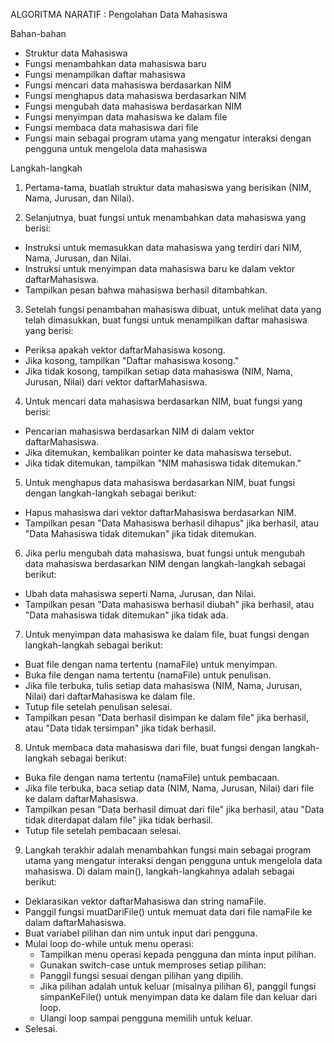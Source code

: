 ALGORITMA NARATIF : Pengolahan Data Mahasiswa
  
  Bahan-bahan
- Struktur data Mahasiswa
- Fungsi menambahkan data mahasiswa baru
- Fungsi menampilkan daftar mahasiswa
- Fungsi mencari data mahasiswa berdasarkan NIM
- Fungsi menghapus data mahasiswa berdasarkan NIM
- Fungsi mengubah data mahasiswa berdasarkan NIM
- Fungsi menyimpan data mahasiswa ke dalam file
- Fungsi membaca data mahasiswa dari file
- Fungsi main sebagai program utama yang mengatur interaksi dengan pengguna untuk mengelola data mahasiswa

Langkah-langkah
1. Pertama-tama, buatlah struktur data mahasiswa yang berisikan (NIM, Nama, Jurusan, dan Nilai).

2. Selanjutnya, buat fungsi untuk menambahkan data mahasiswa yang berisi:
  - Instruksi untuk memasukkan data mahasiswa yang terdiri dari NIM, Nama, Jurusan, dan Nilai.
  - Instruksi untuk menyimpan data mahasiswa baru ke dalam vektor daftarMahasiswa.
  - Tampilkan pesan bahwa mahasiswa berhasil ditambahkan.
    
3. Setelah fungsi penambahan mahasiswa dibuat, untuk melihat data yang telah dimasukkan, buat fungsi untuk menampilkan daftar mahasiswa yang 
   berisi:
  - Periksa apakah vektor daftarMahasiswa kosong.
  - Jika kosong, tampilkan "Daftar mahasiswa kosong."
  - Jika tidak kosong, tampilkan setiap data mahasiswa (NIM, Nama, Jurusan, Nilai) dari vektor daftarMahasiswa.
    
4. Untuk mencari data mahasiswa berdasarkan NIM, buat fungsi yang berisi:
  - Pencarian mahasiswa berdasarkan NIM di dalam vektor daftarMahasiswa.
  - Jika ditemukan, kembalikan pointer ke data mahasiswa tersebut.
  - Jika tidak ditemukan, tampilkan "NIM mahasiswa tidak ditemukan."

5. Untuk menghapus data mahasiswa berdasarkan NIM, buat fungsi dengan langkah-langkah sebagai berikut:
  - Hapus mahasiswa dari vektor daftarMahasiswa berdasarkan NIM.
  - Tampilkan pesan "Data Mahasiswa berhasil dihapus" jika berhasil, atau "Data Mahasiswa tidak ditemukan" jika tidak ditemukan.

6. Jika perlu mengubah data mahasiswa, buat fungsi untuk mengubah data mahasiswa berdasarkan NIM dengan langkah-langkah sebagai berikut:
  - Ubah data mahasiswa seperti Nama, Jurusan, dan Nilai.
  - Tampilkan pesan "Data mahasiswa berhasil diubah" jika berhasil, atau "Data mahasiswa tidak ditemukan" jika tidak ada.

7. Untuk menyimpan data mahasiswa ke dalam file, buat fungsi dengan langkah-langkah sebagai berikut:
  - Buat file dengan nama tertentu (namaFile) untuk menyimpan. 
  - Buka file dengan nama tertentu (namaFile) untuk penulisan.
  - Jika file terbuka, tulis setiap data mahasiswa (NIM, Nama, Jurusan, Nilai) dari daftarMahasiswa ke dalam file.
  - Tutup file setelah penulisan selesai.
  - Tampilkan pesan "Data berhasil disimpan ke dalam file" jika berhasil, atau "Data tidak tersimpan" jika tidak berhasil.

8. Untuk membaca data mahasiswa dari file, buat fungsi dengan langkah-langkah sebagai berikut:
  - Buka file dengan nama tertentu (namaFile) untuk pembacaan.
  - Jika file terbuka, baca setiap data (NIM, Nama, Jurusan, Nilai) dari file ke dalam daftarMahasiswa.
  - Tampilkan pesan "Data berhasil dimuat dari file" jika berhasil, atau "Data tidak diterdapat dalam file" jika tidak berhasil.
  - Tutup file setelah pembacaan selesai.

9. Langkah terakhir adalah menambahkan fungsi main sebagai program utama yang mengatur interaksi dengan pengguna untuk mengelola data mahasiswa. 
   Di dalam main(), langkah-langkahnya adalah sebagai berikut:
  - Deklarasikan vektor daftarMahasiswa dan string namaFile.
  - Panggil fungsi muatDariFile() untuk memuat data dari file namaFile ke dalam daftarMahasiswa.
  - Buat variabel pilihan dan nim untuk input dari pengguna.
  - Mulai loop do-while untuk menu operasi:
    * Tampilkan menu operasi kepada pengguna dan minta input pilihan.
    * Gunakan switch-case untuk memproses setiap pilihan:
    * Panggil fungsi sesuai dengan pilihan yang dipilih.
    * Jika pilihan adalah untuk keluar (misalnya pilihan 6), panggil fungsi simpanKeFile() untuk menyimpan data ke dalam file dan keluar dari 
      loop.
    * Ulangi loop sampai pengguna memilih untuk keluar.
  - Selesai.
